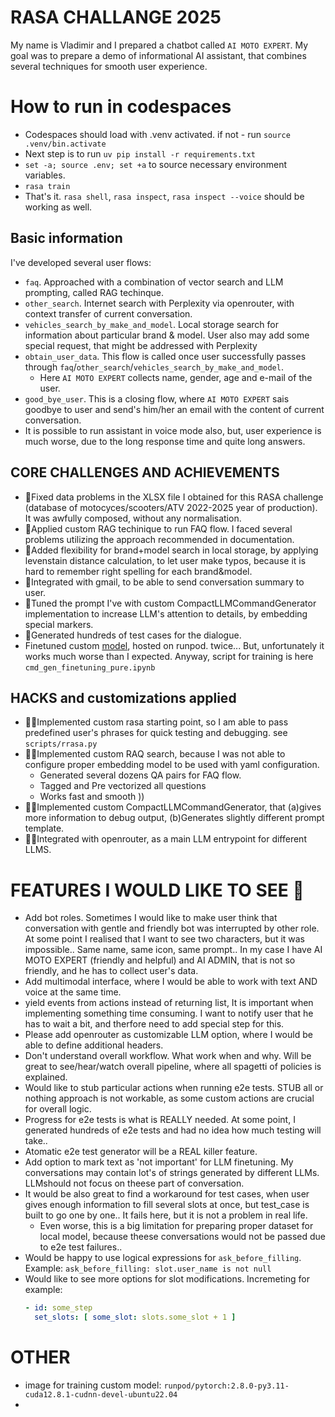 # RASA CHALLANGE 2025
My name is Vladimir and I prepared a chatbot called `AI MOTO EXPERT`.
My goal was to prepare a demo of informational AI assistant, that combines several techniques for smooth user experience.

# How to run in codespaces
- Codespaces should load with .venv activated. if not - run `source .venv/bin.activate`
- Next step is to run `uv pip install -r requirements.txt`
- `set -a; source .env; set +a` to source necessary environment variables.
- `rasa train`
- That's it. `rasa shell`, `rasa inspect`, `rasa inspect --voice` should be working as well.

## Basic information
I've developed several user flows:
- `faq`. Approached with a combination of vector search and LLM prompting, called RAG techinque.
- `other_search`. Internet search with Perplexity via openrouter, with context transfer of current conversation.
- `vehicles_search_by_make_and_model`. Local storage search for information about particular brand & model. User also may add some special request, that might be addressed with Perplexity
- `obtain_user_data`. This flow is called once user successfully passes through `faq`/`other_search`/`vehicles_search_by_make_and_model`.
  - Here `AI MOTO EXPERT` collects name, gender, age and e-mail of the user.
- `good_bye_user`. This is a closing flow, where `AI MOTO EXPERT` sais goodbye to user and send's him/her an email with the content of current conversation.
- It is possible to run assistant in voice mode also, but, user experience is much worse, due to the long response time and quite long answers.

## CORE CHALLENGES AND ACHIEVEMENTS
- 💪Fixed data problems in the XLSX file I obtained for this RASA challenge (database of motocyces/scooters/ATV 2022-2025 year of production). It was awfully composed, without any normalisation.
- 💪Applied custom RAG techinique to run FAQ flow. I faced several problems utilizing the approach recommended in documentation.
- 💪Added flexibility for brand+model search in local storage, by applying levenstain distance calculation, to let user make typos, because it is hard to remember right spelling for each brand&model.
- 💪Integrated with gmail, to be able to send conversation summary to user.
- 💪Tuned the prompt I've with custom CompactLLMCommandGenerator implementation to increase LLM's attention to details, by embedding special markers. 
- 💪Generated hundreds of test cases for the dialogue.
- Finetuned custom [model](https://huggingface.co/vvpreo/rasa-2025-v2/tree/main), hosted on runpod. twice... 
  But, unfortunately it works much worse than I expected. Anyway, script for training is here `cmd_gen_finetuning_pure.ipynb`

## HACKS and customizations applied
- 🦹🏻‍Implemented custom rasa starting point, so I am able to pass predefined user's phrases for quick testing and debugging. see `scripts/rrasa.py`
- 🦹🏻‍Implemented custom RAQ search, because I was not able to configure proper embedding model to be used with yaml configuration.
  - Generated several dozens QA pairs for FAQ flow.
  - Tagged and Pre vectorized all questions
  - Works fast and smooth ))
- 🦹🏻‍Implemented custom CompactLLMCommandGenerator, that (a)gives more information to debug output, (b)Generates slightly different prompt template.
- 🦹🏻Integrated with openrouter, as a main LLM entrypoint for different LLMS.


# FEATURES I WOULD LIKE TO SEE 🤗
- Add bot roles. Sometimes I would like to make user think that conversation with gentle and friendly bot was interrupted by other role. At some point I realised that I want to see two characters, but it was impossible.. Same name, same icon, same prompt.. In my case I have AI MOTO EXPERT (friendly and helpful) and AI ADMIN, that is not so friendly, and he has to collect user's data.
- Add multimodal interface, where I would be able to work with text AND voice at the same time.
- yield events from actions instead of returning list, It is important when implementing something time consuming. I want to notify user that he has to wait a bit, and therfore need to add special step for this.
- Please add openrouter as customizable LLM option, where I would be able to define additional headers.
- Don't understand overall workflow. What work when and why. Will be great to see/hear/watch overall pipeline, where all spagetti of policies is explained.
- Would like to stub particular actions when running e2e tests. STUB all or nothing approach is not workable, as some custom actions are crucial for overall logic.
- Progress for e2e tests is what is REALLY needed. At some point, I generated hundreds of e2e tests and had no idea how much testing will take..
- Atomatic e2e test generator will be a REAL killer feature.
- Add option to mark text as 'not important' for LLM finetuning. My conversations may contain lot's of strings generated by different LLMs. LLMshould not focus on theese part of conversation.
- It would be also great to find a workaround for test cases, when user gives enough information to fill several slots at once, but test_case is built to go one by one.. It fails here, but it is not a problem in real life.
  - Even worse, this is a big limitation for preparing proper dataset for local model, because theese conversations would not be passed due to e2e test failures..
- Would be happy to use logical expressions for `ask_before_filling`. Example: `ask_before_filling: slot.user_name is not null`
- Would like to see more options for slot modifications. Incremeting for example:
  ```yml
  - id: some_step
    set_slots: [ some_slot: slots.some_slot + 1 ]
  ```

# OTHER
- image for training custom model: `runpod/pytorch:2.8.0-py3.11-cuda12.8.1-cudnn-devel-ubuntu22.04`
- 